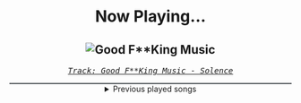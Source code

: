 <div align="center"> 
<h1>Now Playing...</h1>

![Good F**King Music](https://i.scdn.co/image/ab67616d00001e025e7c5c40aec59fab41e4a1ea)
--
_<samp><a href="https://open.spotify.com/track/75qezFTBIjU7OkoWGeD10Z">Track: Good F**King Music - Solence</a></samp>_

<div style="border: 1px #4B5054 solid"></div>
<details>
  <summary>
    Previous played songs
  </summary>
  <table>
    <thead>
      <tr>
        <th>
          Artist
        </th>
        <th>
          Song
        </th>
        <th>
          Link
        </th>
      </tr>
    </thead>
    <tbody>
      <tr><td>Solence</td><td>Good F**King Music</td><td><a href="https://open.spotify.com/track/75qezFTBIjU7OkoWGeD10Z">https://open.spotify.com/track/75qezFTBIjU7OkoWGeD10Z</a></td></tr><tr><td>Sabaton</td><td>Night Witches</td><td><a href="https://open.spotify.com/track/1xBRGN41DWx2vwNFY5CvGe">https://open.spotify.com/track/1xBRGN41DWx2vwNFY5CvGe</a></td></tr><tr><td>Mick Gordon</td><td>Rip & Tear</td><td><a href="https://open.spotify.com/track/5soMJpcVhSrGrB4prvPL6P">https://open.spotify.com/track/5soMJpcVhSrGrB4prvPL6P</a></td></tr><tr><td>The Plot In You</td><td>Paradigm</td><td><a href="https://open.spotify.com/track/6uWWfeZyj1UOGBjrf8fr4G">https://open.spotify.com/track/6uWWfeZyj1UOGBjrf8fr4G</a></td></tr><tr><td>I Prevail</td><td>There’s Fear In Letting Go</td><td><a href="https://open.spotify.com/track/2OYtcqflvzQwh3cMPmTHs4">https://open.spotify.com/track/2OYtcqflvzQwh3cMPmTHs4</a></td></tr><tr><td>Shinedown</td><td>Enemies</td><td><a href="https://open.spotify.com/track/1SDl9wY1MqbpJQW0yKEWxL">https://open.spotify.com/track/1SDl9wY1MqbpJQW0yKEWxL</a></td></tr><tr><td>Amaranthe</td><td>PvP</td><td><a href="https://open.spotify.com/track/46HFTyFqLMzSye98Arqa98">https://open.spotify.com/track/46HFTyFqLMzSye98Arqa98</a></td></tr><tr><td>Bad Omens</td><td>Like A Villain</td><td><a href="https://open.spotify.com/track/0xoyUiHhxVH4gwb0CRgNmg">https://open.spotify.com/track/0xoyUiHhxVH4gwb0CRgNmg</a></td></tr><tr><td>Rammstein</td><td>Feuer frei!</td><td><a href="https://open.spotify.com/track/5aNH8inF5BsbThDeOLs7zs">https://open.spotify.com/track/5aNH8inF5BsbThDeOLs7zs</a></td></tr><tr><td>From Ashes to New</td><td>Scars that I'm Hiding</td><td><a href="https://open.spotify.com/track/1uIzF8fePz77zYKQJFP4cK">https://open.spotify.com/track/1uIzF8fePz77zYKQJFP4cK</a></td></tr><tr><td>Of Mice & Men</td><td>Obsolete</td><td><a href="https://open.spotify.com/track/0FCY8j3JRrZ2ynRUdMK9pS">https://open.spotify.com/track/0FCY8j3JRrZ2ynRUdMK9pS</a></td></tr><tr><td>Motionless In White</td><td>Another Life</td><td><a href="https://open.spotify.com/track/0YZEYxd1oiqZRFhnnmTKKi">https://open.spotify.com/track/0YZEYxd1oiqZRFhnnmTKKi</a></td></tr><tr><td>Skillet</td><td>Monster</td><td><a href="https://open.spotify.com/track/5XQNN3cHwYRzPv08CHuQNZ">https://open.spotify.com/track/5XQNN3cHwYRzPv08CHuQNZ</a></td></tr><tr><td>Asking Alexandria</td><td>New Devil (feat. Maria Brink of In This Moment)</td><td><a href="https://open.spotify.com/track/0mxritQanYLFJXiqCC1lnc">https://open.spotify.com/track/0mxritQanYLFJXiqCC1lnc</a></td></tr><tr><td>The Plot In You</td><td>Divide</td><td><a href="https://open.spotify.com/track/1sp1NrbrCjJ82c5KjelUpr">https://open.spotify.com/track/1sp1NrbrCjJ82c5KjelUpr</a></td></tr><tr><td>Rob Zombie</td><td>Dragula</td><td><a href="https://open.spotify.com/track/6Nm8h73ycDG2saCnZV8poF">https://open.spotify.com/track/6Nm8h73ycDG2saCnZV8poF</a></td></tr><tr><td>Fit For A King</td><td>When Everything Means Nothing</td><td><a href="https://open.spotify.com/track/20dil44lFapp6oNBfCQlif">https://open.spotify.com/track/20dil44lFapp6oNBfCQlif</a></td></tr><tr><td>Ice Nine Kills</td><td>Rainy Day</td><td><a href="https://open.spotify.com/track/3AkCkuC8LuRFEnvyKBQUOg">https://open.spotify.com/track/3AkCkuC8LuRFEnvyKBQUOg</a></td></tr><tr><td>Emmure</td><td>(F)Inally (U)Nderstanding (N)Othing</td><td><a href="https://open.spotify.com/track/1NYlPHjmopAthEDeIGfJo3">https://open.spotify.com/track/1NYlPHjmopAthEDeIGfJo3</a></td></tr><tr><td>Bad Omens</td><td>Nowhere To Go</td><td><a href="https://open.spotify.com/track/4TzGD5Pryq8DTjv5QRuJaW">https://open.spotify.com/track/4TzGD5Pryq8DTjv5QRuJaW</a></td></tr>
    </tbody>
  </table>
</details>

</div>
